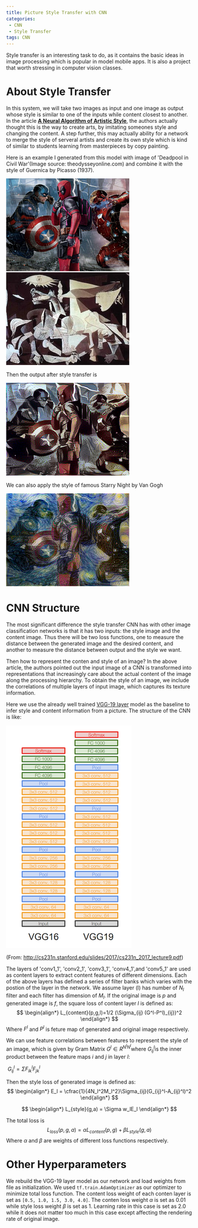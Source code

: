 ```yaml
---
title: Picture Style Transfer with CNN
categories:
 - CNN
 - Style Transfer
tags: CNN
---
```


Style transfer is an interesting task to do, as it contains the basic ideas in image processing which is popular in model mobile apps. It is also a project that worth stressing in computer vision classes. 

# About Style Transfer

In this system, we will take two images as input and one image as output whose style is similar to one of the inputs while content closest to another. In the article [<strong>A Neural Algorithm of Artistic Style</strong>](https://arxiv.org/pdf/1508.06576v2.pdf), the authors actually thought this is the way to create arts, by imitating someones style and changing the content. A step further, this may actually ability for a network to merge the style of serveral artists and create its own style which is kind of similar to students learning from masterpieces by copy painting.

Here is an example I generated from this model with image of 'Deadpool in Civil War'(Image source: theodysseyonline.com) and combine it with the style of Guernica by Picasso (1937).

![](https://raw.githubusercontent.com/bruceyoungsysu/bruceyoungsysu.github.io/master/_posts/style_transfer/Deadpool.png)![](https://raw.githubusercontent.com/bruceyoungsysu/bruceyoungsysu.github.io/master/_posts/style_transfer/guernica.jpg)  

Then the output after style transfer is

![](https://raw.githubusercontent.com/bruceyoungsysu/bruceyoungsysu.github.io/master/_posts/style_transfer/Deadpool_transferred.png)

We can also apply the style of famous Starry Night by Van Gogh

![](https://raw.githubusercontent.com/bruceyoungsysu/bruceyoungsysu.github.io/master/_posts/style_transfer/Deadpool_sn.png)



# CNN Structure

The most significant difference the style transfer CNN has with other image classification networks is that it has two inputs: the style image and the content image. Thus there will be two loss functions, one to measure the distance between the generated image and the desired content, and another to measure the distance between output and the style we want. 

Then how to represent the conten and style of an image? In the above article, the authors pointed out the input image of a CNN is transformed into representations that increasingly care about the actual content of the image along the processing hierarchy.  To obtain the style of an image, we include the correlations of multiple layers of input image, which captures its texture information. 

Here we use the already well trained [VGG-19 layer](http://www.robots.ox.ac.uk/~vgg/research/very_deep/) model as the baseline to infer style and content information from a picture. The structure of the CNN is like:

![](https://raw.githubusercontent.com/bruceyoungsysu/bruceyoungsysu.github.io/master/_posts/style_transfer/vgg19.png)

(From: http://cs231n.stanford.edu/slides/2017/cs231n_2017_lecture9.pdf)

The layers of 'conv1_1',  'conv2_1', 'conv3_1', 'conv4_1',and 'conv5_1' are used as content layers to extract content features of different dimensions. Each of the above layers has defined a series of filter banks which varies with the postion of the layer in the network. We assume layer \(l\) has number of $N_l$ filter and each filter has dimension of $M_l$. If the original image is $p$ and generated image is $f$, the square loss of content layer $l$ is defined as:
$$
\begin{align*}
L_{content}(p,g,l)=1/2 (\Sigma_{ij} (G^l-P^l)_{ij})^2
\end{align*}
$$
Where $F^l​$ and $P^l​$ is feture map of generated and original image respectively.

We can use feature correlations between features to represent the style of an image, which is given by Gram Matrix $G^l\in R^{N^l N^l}​$ where $G^l_{ij}​$ is the inner product between the feature maps $i​$ and $j​$ in layer $l​$:

​                                                                   $G^l_{ij} = \Sigma F^l_{ik} F^l_{jk}$ 

Then the style loss of generated image is defined as:
$$
\begin{align*}
E_l = \cfrac{1}{4N_l^2M_l^2}\Sigma_{ij}(G_{ij}^l-A_{ij}^l)^2
\end{align*}
$$

$$
\begin{align*}
L_{style}(g,a) = \Sigma w_lE_l
\end{align*}
$$

The total loss is
$$
L_{loss}(p,g,a) = \alpha L_{content}(p,g)+\beta L_{style}(g,a)
$$
Where $\alpha$ and $\beta​$ are weights of different loss functions respectively.

# Other Hyperparameters

We rebuild the VGG-19 layer model as our network and load weights from file as initialization. We used `tf.train.AdamOptimizer` as our optimizer to minimize total loss function. The content loss weight  of each conten layer is set as `[0.5, 1.0, 1.5, 3.0, 4.0]`.  The conten loss weight $\alpha$ is set as 0.01 while style loss weight $\beta$ is set as 1. Learning rate in this case is set as 2.0 while it does not matter too much in this case except affecting the rendering rate of original image.





